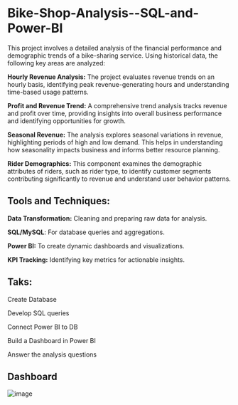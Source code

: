 # Bike-Shop-Analysis--SQL-and-Power-BI
This project involves a detailed analysis of the financial performance and demographic trends of a bike-sharing service. Using historical data, the following key areas are analyzed:

**Hourly Revenue Analysis:**
The project evaluates revenue trends on an hourly basis, identifying peak revenue-generating hours and understanding time-based usage patterns.

**Profit and Revenue Trend:**
A comprehensive trend analysis tracks revenue and profit over time, providing insights into overall business performance and identifying opportunities for growth.

**Seasonal Revenue:**
The analysis explores seasonal variations in revenue, highlighting periods of high and low demand. This helps in understanding how seasonality impacts business and informs better resource planning.

**Rider Demographics:**
This component examines the demographic attributes of riders, such as rider type, to identify customer segments contributing significantly to revenue and understand user behavior patterns.

## Tools and Techniques:
**Data Transformation:** Cleaning and preparing raw data for analysis.

**SQL/MySQL**: For database queries and aggregations.

**Power BI:** To create dynamic dashboards and visualizations.

**KPI Tracking:** Identifying key metrics for actionable insights.


## Taks:
Create Database

Develop SQL queries

Connect Power BI to DB

Build a Dashboard in Power BI 

Answer the analysis questions

## Dashboard
![image](https://github.com/user-attachments/assets/68ff4235-21c4-40a7-808c-33650135fd34)

